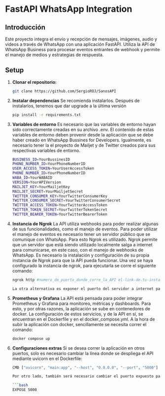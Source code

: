 # FastAPI WhatsApp Integration

## Introducción
Este proyecto integra el envío y recepción de mensajes, imágenes, audio y videos a través de WhatsApp con una aplicación FastAPI. Utiliza la API de WhatsApp Business para procesar eventos entrantes de webhook y permite el manejo de medios y estrategias de respuesta.

## Setup
1. **Clonar el repositorio:**
   ```bash
   git clone https://github.com/SergioROJ/SanosAPI

2. **Instalar dependencias**
   Se recomienda instalarlos. Después de instalarlos, tenemos que dar upgrade a la última versión

   ```bash
   pip install -r requirements.txt

3. **Variables de entorno**
  Es necesario que las variables de entorno hayan sido correctamente creadas en su archivo .env. El contenido de estas variables de entorno deben provenir desde la aplicación que se debe haber creado en WhatsApp Bussines for Developers. Igualmente, es necesario tener la el proyecto de Mailjet y de Twitter creados para sus respectivas variables de entorno.

   ```bash
   BUSINESS_ID=YourBussinesID
   PHONE_NUMBER_ID=YourPhoneNumberID
   USER_ACCESS_TOKEN=YourUserAccessToken
   PHONE_NUMBER_ID=YourPhoneNumberID
   WABA_ID=YourWABAID
   VERSION=YourAPIVersion
   MAILJET_KEY=YourMailjetKey
   MAILJET_SECRET=YourMailjetSecret
   TWITTER_CONSUMER_KEY=YourTwitterConsumerKey
   TWITTER_CONSUMER_SECRET=YourTwitterConsumerSecret
   TWITTER_ACCESS_TOKEN=YourTwitterAccessToken
   TWITTER_TOKEN_SECRET=YourTwitterTokenSecret
   TWITTER_BEARER_TOKEN=YourTwitterBearerToken

4. **Instancia de Ngrok**
  La API utiliza webhooks para poder realizar algunas de sus funcionalidades, como el manejo de eventos. Para poder utilizar el manejo de eventos es necesario tener un servidor público que se comunique con WhatsApp. Para esto Ngrok es utilizado. Ngrok permite que un servidor que está siendo utilizado localmente salga a internet para comunicarse, en este caso, con el manejo de webhooks de WhatsApp. Es necesario la instalación y configuración de su propia instancia de Ngrok para que la API pueda funcionar. Una vez se haya configurado la instancia de ngrok, para ejecutarla se corre el siguiente comando:

   ```bash
   ngrok http #numero_de_puerto_donde_corre_la_API el-link-de.tu-instancia-de.ngork-free.app

   La otra alternativa es exponer el puerto del servidor a internet para poder tener contacto con WhatsApp.

5. **Prometheus y Grafana**
   La API está pensada para poder integrar Prometheus y Grafana para monitoreo, métricas y dashboards. Para esto, y por otras razones, la aplicación se sube en contenedores de docker. La configuración de estos servicios, y de la API en sí, se encuentran en el Dockerfile y en el docker_compose.yml. A la hora de subir la aplicación con docker, sencillamente se necesita correr el comando:

   ```bash
   docker compose up

6. **Configuraciones extras**
   Si se desea correr la aplicación en otros puertos, solo es necesario cambiar la línea donde se despliega el API mediante uvicorn en el Dockerfile:

   ```bash
   CMD ["uvicorn", "main:app", "--host", "0.0.0.0", "--port", "5000"]

   Por otro lado, también será necesario cambiar el puerto expuesto para Docker:

   ```bash
   EXPOSE 5000
  

